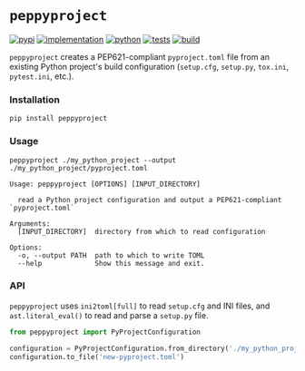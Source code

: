 # `peppyproject`

[![pypi](https://img.shields.io/pypi/v/peppyproject)](https://pypi.org/project/peppyproject)
[![implementation](https://img.shields.io/pypi/implementation/peppyproject)](https://pypi.org/project/peppyproject)
[![python](https://img.shields.io/pypi/pyversions/peppyproject)](https://pypi.org/project/peppyproject)
[![tests](https://github.com/zacharyburnett/peppyproject/actions/workflows/tests.yml/badge.svg)](https://github.com/zacharyburnett/peppyproject/actions/workflows/tests.yml)
[![build](https://github.com/zacharyburnett/peppyproject/actions/workflows/build.yml/badge.svg)](https://github.com/zacharyburnett/peppyproject/actions/workflows/build.yml)

`peppyproject` creates a PEP621-compliant `pyproject.toml` file from an existing Python project's build
configuration (`setup.cfg`, `setup.py`, `tox.ini`, `pytest.ini`, etc.).

### Installation

```commandline
pip install peppyproject
```

### Usage

```shell
peppyproject ./my_python_project --output ./my_python_project/pyproject.toml
```

```
Usage: peppyproject [OPTIONS] [INPUT_DIRECTORY]

  read a Python project configuration and output a PEP621-compliant `pyproject.toml`

Arguments:
  [INPUT_DIRECTORY]  directory from which to read configuration

Options:
  -o, --output PATH  path to which to write TOML
  --help             Show this message and exit.
```

### API

`peppyproject` uses `ini2toml[full]` to read `setup.cfg` and INI files, and `ast.literal_eval()` to read and parse
a `setup.py` file.

```python
from peppyproject import PyProjectConfiguration

configuration = PyProjectConfiguration.from_directory('./my_python_project')
configuration.to_file('new-pyproject.toml')
```